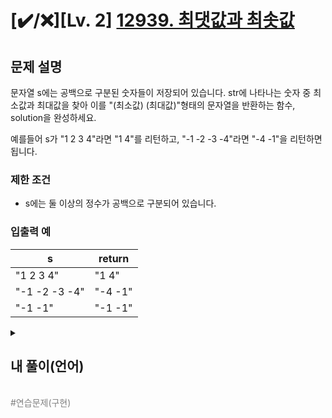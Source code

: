 
# [✔️/❌][Lv. 2] [12939. 최댓값과 최솟값](https://school.programmers.co.kr/learn/courses/30/lessons/12939)


문제 설명
-----

문자열 s에는 공백으로 구분된 숫자들이 저장되어 있습니다. str에 나타나는 숫자 중 최소값과 최대값을 찾아 이를 "(최소값) (최대값)"형태의 문자열을 반환하는 함수, solution을 완성하세요.  

예를들어 s가 "1 2 3 4"라면 "1 4"를 리턴하고, "-1 -2 -3 -4"라면 "-4 -1"을 리턴하면 됩니다.

### 제한 조건

* s에는 둘 이상의 정수가 공백으로 구분되어 있습니다.

### 입출력 예

| s | return |
| --- | --- |
| "1 2 3 4" | "1 4" |
| "-1 -2 -3 -4" | "-4 -1" |
| "-1 -1" | "-1 -1" |



<details>
  <summary><h2>내 풀이(언어)</h2></summary>
  
  ### 정답 코드

  ```python
  def solution(s):
    return "{0} {1}".format(min(map(int, s.split())), max(map(int, s.split())))
  ```

  ---

  <div align=center>
    <img width="963" alt="Untitle" src="https://github.com/user-attachments/assets/63d61dd4-fade-463e-b06b-40ce931a673e" />
  </div>

  ### 풀이에 대한 고찰

  역시 Lv. 2이지만 정답률 80% 짜리 문제여서 그런지 어렵지 않다.<br>
  그냥 string을 공백기준으로 자르는데 각각의 원소를 int형으로 형변환해서 map(iterable)으로 만들고 min과 max를 사용해서 최대 최솟값을 구한다.<br>
  사실 위의 코드가 그리 효율적인 것은 아니다. 한 줄로 작성해보려고 저렇게 만든것이지 map을 두번이나 따로 만들 필요없이 변수에 할당하고 사용하면 된다.

  ## 다른 사람 풀이

  ### 코드
  ```python
  def solution(s):
    t = []
    if s[0] != "-":
        s = "+" + s
    for i in range(0, len(s)):
        t += [s[i]]
    for i in range(0, len(t)):
        if t[i] == " " and t[i+1] != "-":
            t.insert(i+1, "+")
    for i in range(1, len(t)):
        if t[len(t)-i] == " " and t[len(t)+1-i] != "-":
            t.insert(len(t)+1-i, "+")
            break
    print(t)
    result = []
    midcount1 = ""
    midcount2 = ""
    for i in range(len(t)):

        if t[i] == "-": 
            for j in range(i+1, len(t)):
                if t[j] != " ":
                    midcount1 = midcount1 + t[j]
                    if j == len(t)-1:
                        result += [-int(midcount1)]
                        midcount1 = ""
                        break
                elif t[j] == " ":
                    print(midcount1)
                    result += [-int(midcount1)]
                    midcount1 = ""
                    break

        elif t[i] == "+":
            for j in range(i+1, len(t)):
                if t[j] != " ":
                    midcount2 = midcount2 + t[j]
                    if j == len(t)-1:
                        result += [int(midcount2)]
                        midcount2 = ""
                        break
                elif t[j] == " ":
                    print(midcount2)
                    result += [int(midcount2)]
                    midcount2 = ""
                    break


    print(result)
    resultmax = int(result[0])
    resultmin = int(result[0])
    for i in range(len(result)):
        if resultmax < result[i]:
            resultmax = result[i]
    for i in range(len(result)):
        if resultmin > result[i]:
            resultmin = result[i]
    return "%s %s" % (resultmin, resultmax)
  ```
  ### 설명
  
  간단한 문제에 긴 코드를 작성한게 있어서 가져왔다.<br>
  print(t) 이전 부분은 음수, 양수 구분을 위해 아무것도 없는 공백 사이에 "+"를 집어넣어주는 코드인 것 같다. 이후 부분은 숫자를 추출해서 리스트에 집어넣는 부분이다. 사실상 s.split()을 깡구현 한 것이다.<br>
  이후에는 전체 순회를 하며 크기 비교를 최댓값과 최솟값 각각 진행하여 최대값과 최소값을 찾는다.<br>
  <br>
  C를 안한지 너무 오래 돼서 str.split()이 없었을 때 문자열 처리를 어떻게 했는지 기억은 잘 안나지만, 왠지 저것보다 좀 더 효율적으로 숫자 추출이 가능할 것 같다는 생각이 든다.(확신은 없지만..)<br>
  파이썬의 입장에서는... 코드는 길고 효율은 더 안좋다..

  ### 출처
  [프로그래머스 다른 사람 풀이](https://school.programmers.co.kr/learn/courses/30/lessons/12939/solution_groups?language=python3)

  ## 회고
  
  간단한 문제였다. (사실 그냥 오늘 하루 코테 문제 안풀어서... Lv. 2 중에서 제일 쉬운거 1문제 풀었다.)<br>
  따로 배운점이라던가 느낀점은 없고 단지..... 파이썬은 신이야 파이썬은 무적이야 파이썬은 최고야...

</details>
<br>
<span style="color:gray"> #연습문제(구현) </span>
